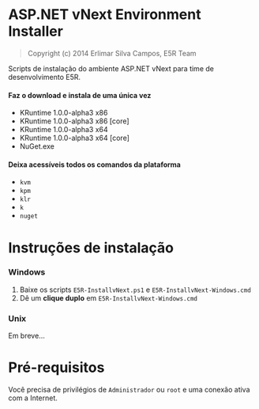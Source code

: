 ASP.NET vNext Environment Installer
===================================

> Copyright (c) 2014 Erlimar Silva Campos, E5R Team

Scripts de instalação do ambiente ASP.NET vNext para time de desenvolvimento E5R.

#### Faz o download e instala de uma única vez

  * KRuntime 1.0.0-alpha3 x86
  * KRuntime 1.0.0-alpha3 x86 [core]
  * KRuntime 1.0.0-alpha3 x64
  * KRuntime 1.0.0-alpha3 x64 [core]
  * NuGet.exe

#### Deixa acessíveis todos os comandos da plataforma

  * `kvm`
  * `kpm`
  * `klr`
  * `k`
  * `nuget`

# Instruções de instalação

### Windows

1. Baixe os scripts `E5R-InstallvNext.ps1` e `E5R-InstallvNext-Windows.cmd`
2. Dê um __clique duplo__ em `E5R-InstallvNext-Windows.cmd`

### Unix

Em breve...

# Pré-requisitos

Você precisa de privilégios de `Administrador` ou `root` e uma conexão ativa com a Internet.
